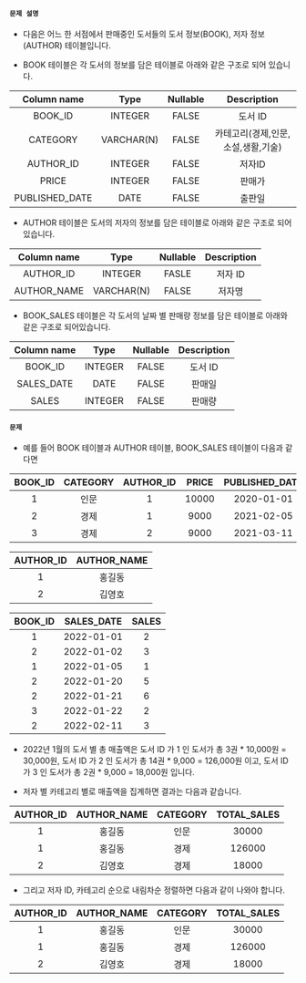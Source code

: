 #### `문제 설명`

- 다음은 어느 한 서점에서 판매중인 도서들의 도서 정보(BOOK), 저자 정보(AUTHOR) 테이블입니다.

- BOOK 테이블은 각 도서의 정보를 담은 테이블로 아래와 같은 구조로 되어 있습니다.

|Column name|Type|Nullable|Description|
|:-------:|:--:|:---:|:--:|
|BOOK_ID|INTEGER|FALSE|도서 ID|
|CATEGORY|VARCHAR(N)|FALSE|카테고리(경제,인문,소설,생활,기술)|
|AUTHOR_ID|INTEGER|FALSE|저자ID|
|PRICE|INTEGER|FALSE|판매가|
|PUBLISHED_DATE|DATE|FALSE|출판일|

- AUTHOR 테이블은 도서의 저자의 정보를 담은 테이블로 아래와 같은 구조로 되어있습니다.

|Column name|Type|Nullable|Description|
|:---:|:---:|:--:|:--:|
|AUTHOR_ID|INTEGER|FASLE|저자 ID|
|AUTHOR_NAME|VARCHAR(N)|FALSE|저자명|

- BOOK_SALES 테이블은 각 도서의 날짜 별 판매량 정보를 담은 테이블로 아래와 같은 구조로 되어있습니다.

|Column name|Type|Nullable|Description|
|:-----:|:---:|:---:|:---:|
|BOOK_ID|INTEGER|FALSE|도서 ID|
|SALES_DATE|DATE|FALSE|판매일|
|SALES|INTEGER|FALSE|판매량|

#### `문제`

- 예를 들어 BOOK 테이블과 AUTHOR 테이블, BOOK_SALES 테이블이 다음과 같다면

|BOOK_ID|CATEGORY|AUTHOR_ID|PRICE|PUBLISHED_DATE|
|:---:|:----:|:------:|:-----:|:---:|
|1|인문|1|10000|2020-01-01|
|2|경제|1|9000|2021-02-05|
|3|경제|2|9000|2021-03-11|

|AUTHOR_ID|AUTHOR_NAME|
|:-----:|:--------:|
|1|홍길동|
|2|김영호|

|BOOK_ID|SALES_DATE|SALES|
|:---:|:--------:|:-----:|
|1|2022-01-01|2|
|2|2022-01-02|3|
|1|2022-01-05|1|
|2|2022-01-20|5|
|2|2022-01-21|6|
|3|2022-01-22|2|
|2|2022-02-11|3|

- 2022년 1월의 도서 별 총 매출액은 도서 ID 가 1 인 도서가 총 3권 * 10,000원 = 30,000원, 도서 ID 가 2 인 도서가 총 14권 * 9,000 = 126,000원 이고, 도서 ID 가 3 인 도서가 총 2권 * 9,000 = 18,000원 입니다.

- 저자 별 카테고리 별로 매출액을 집계하면 결과는 다음과 같습니다.

|AUTHOR_ID|AUTHOR_NAME|CATEGORY|TOTAL_SALES|
|:-----:|:------:|:------:|:------:|
|1|홍길동|인문|30000|
|1|홍길동|경제|126000|
|2|김영호|경제|18000|

- 그리고 저자 ID, 카테고리 순으로 내림차순 정렬하면 다음과 같이 나와야 합니다.

|AUTHOR_ID|AUTHOR_NAME|CATEGORY|TOTAL_SALES|
|:-----:|:------:|:------:|:------:|
|1|홍길동|인문|30000|
|1|홍길동|경제|126000|
|2|김영호|경제|18000|